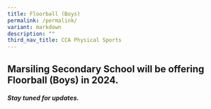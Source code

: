 ```yaml
---
title: Floorball (Boys)
permalink: /permalink/
variant: markdown
description: ""
third_nav_title: CCA Physical Sports
---
```

## Marsiling Secondary School will be offering Floorball (Boys) in 2024.

##### Stay tuned for updates.